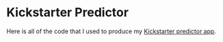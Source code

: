 # Kickstarter Predictor


Here is all of the code that I used to produce my [Kickstarter predictor app](https://kickstarter-predictor.herokuapp.com/).

